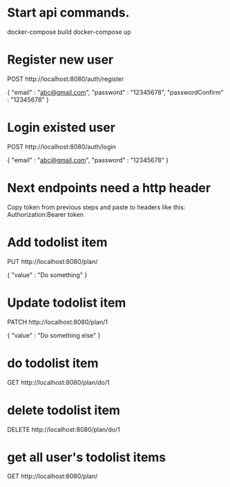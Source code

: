 # Start api commands.
docker-compose build
docker-compose up

# Register new user

POST http://localhost:8080/auth/register

{ "email" : "abc@gmail.com", "password" : "12345678", "passwordConfirm" : "12345678" }

# Login existed user

POST http://localhost:8080/auth/login

{ "email" : "abc@gmail.com", "password" : "12345678" }


# Next endpoints need a http header
Copy token from previous steps and paste to headers like this:
Authorization:Bearer token


# Add todolist item

PUT http://localhost:8080/plan/

{ "value" : "Do something" }

# Update todolist item

PATCH http://localhost:8080/plan/1

{ "value" : "Do something else" }

# do todolist item

GET http://localhost:8080/plan/do/1

# delete todolist item

DELETE http://localhost:8080/plan/do/1

# get all user's todolist items

GET http://localhost:8080/plan/

